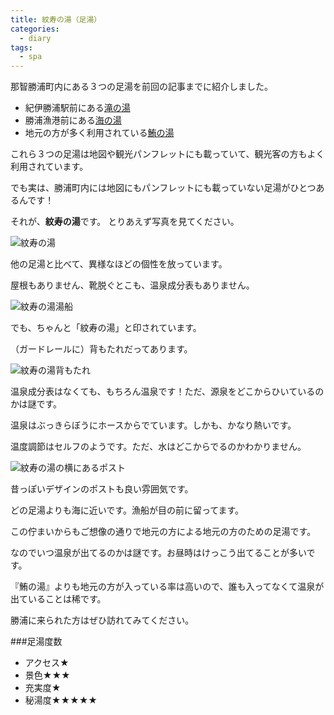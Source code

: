 ```yaml
---
title: 紋寿の湯（足湯）
categories:
  - diary
tags:
  - spa
---
```


那智勝浦町内にある３つの足湯を前回の記事までに紹介しました。

- 紀伊勝浦駅前にある[滝の湯][a1]
- 勝浦漁港前にある[海の湯][a2]
- 地元の方が多く利用されている[鮪の湯][a3]

これら３つの足湯は地図や観光パンフレットにも載っていて、観光客の方もよく利用されています。

でも実は、勝浦町内には地図にもパンフレットにも載っていない足湯がひとつあるんです！

それが、**紋寿の湯**です。
とりあえず写真を見てください。

![紋寿の湯][1]

他の足湯と比べて、異様なほどの個性を放っています。

屋根もありません、靴脱ぐとこも、温泉成分表もありません。

![紋寿の湯湯船][2]

でも、ちゃんと「紋寿の湯」と印されています。

（ガードレールに）背もたれだってあります。

![紋寿の湯背もたれ][3]

温泉成分表はなくても、もちろん温泉です！ただ、源泉をどこからひいているのかは謎です。

温泉はぶっきらぼうにホースからでています。しかも、かなり熱いです。

温度調節はセルフのようです。ただ、水はどこからでるのかわかりません。

![紋寿の湯の横にあるポスト][4]

昔っぽいデザインのポストも良い雰囲気です。

どの足湯よりも海に近いです。漁船が目の前に留ってます。

この佇まいからもご想像の通りで地元の方による地元の方のための足湯です。

なのでいつ温泉が出てるのかは謎です。お昼時はけっこう出てることが多いです。

『鮪の湯』よりも地元の方が入っている率は高いので、誰も入ってなくて温泉が出ていることは稀です。

勝浦に来られた方はぜひ訪れてみてください。

###足湯度数

- アクセス★
- 景色★★★
- 充実度★
- 秘湯度★★★★★

[1]: /img/uploads/2009/11/monju-foot-spa-1.jpg
[2]: /img/uploads/2009/11/monju-foot-spa-2.jpg
[3]: /img/uploads/2009/11/monju-foot-spa-3.jpg
[4]: /img/uploads/2009/11/monju-foot-spa-4.jpg
[a1]: /diary/taki-foot-spa.html "滝の湯"
[a2]: /diary/umi-foot-spa.html "海の湯"
[a3]: /diary/maguro-foot-spa.html "鮪の湯"
